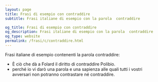 ```yaml
---
layout: page
title: Frasi di esempio con contraddire 
subtitle: Frasi italiane di esempio con la parola  contraddire

og_title: Frasi di esempio con contraddire 
og_description: Frasi italiane di esempio con la parola  contraddire
og_type: website
permalink: /frasi/c/contraddire.html
---
```


Frasi italiane di esempio contenenti la parola contraddire:


- È ciò che dà a Folard il diritto di contraddire Polibio.
- perché io vi darò una parola e una sapienza alle quali tutti i vostri avversari non potranno contrastare né contraddire.
